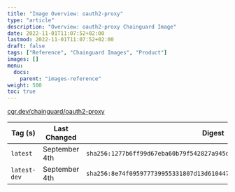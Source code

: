 ```yaml
---
title: "Image Overview: oauth2-proxy"
type: "article"
description: "Overview: oauth2-proxy Chainguard Image"
date: 2022-11-01T11:07:52+02:00
lastmod: 2022-11-01T11:07:52+02:00
draft: false
tags: ["Reference", "Chainguard Images", "Product"]
images: []
menu:
  docs:
    parent: "images-reference"
weight: 500
toc: true
---
```


[cgr.dev/chainguard/oauth2-proxy](https://github.com/chainguard-images/images/tree/main/images/oauth2-proxy)

| Tag (s)       | Last Changed  | Digest                                                                    |
|---------------|---------------|---------------------------------------------------------------------------|
|  `latest`     | September 4th | `sha256:1277b6ff99d67eba60b79f542827a945de6b49ca35ce2bd9c21069f83d21846e` |
|  `latest-dev` | September 4th | `sha256:8e74f095977739955331807d13d6104471a7fde5eba6dbbf62aaf42c2dbd846c` |



